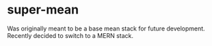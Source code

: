 # super-mean

Was originally meant to be a base mean stack for future development. Recently decided to switch to a MERN stack. 
